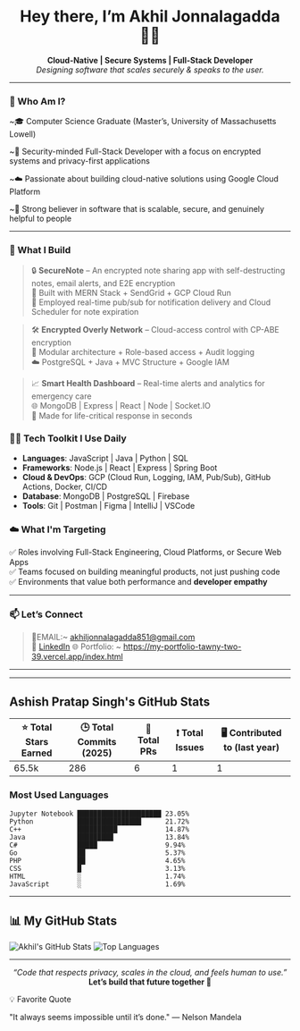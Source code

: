 <h1 align="center">Hey there, I’m Akhil Jonnalagadda 👨‍💻</h1>

<p align="center">
  <strong>Cloud-Native | Secure Systems | Full-Stack Developer</strong><br>
  <em>Designing software that scales securely & speaks to the user.</em>
</p>

---
### 🚀 Who Am I?

~🎓 Computer Science Graduate (Master’s, University of Massachusetts  Lowell)

~🔐 Security-minded Full-Stack Developer with a focus on encrypted systems and privacy-first applications

~☁️ Passionate about building cloud-native solutions using Google Cloud Platform

~💬 Strong believer in software that is scalable, secure, and genuinely helpful to people

---
### 🧰 What I Build

> 🔒 **SecureNote** – An encrypted note sharing app with self-destructing notes, email alerts, and E2E encryption  
> 💬 Built with MERN Stack + SendGrid + GCP Cloud Run  
> 🔧 Employed real-time pub/sub for notification delivery and Cloud Scheduler for note expiration

> 🛠️ **Encrypted Overly Network** – Cloud-access control with CP-ABE encryption  
> 📄 Modular architecture + Role-based access + Audit logging  
> ☁️ PostgreSQL + Java + MVC Structure + Google IAM

> 📈 **Smart Health Dashboard** – Real-time alerts and analytics for emergency care  
> 🌐 MongoDB | Express | React | Node | Socket.IO  
> 🏥 Made for life-critical response in seconds

### 🧑‍💻 Tech Toolkit I Use Daily

- **Languages**: JavaScript | Java | Python | SQL
- **Frameworks**: Node.js | React | Express | Spring Boot
- **Cloud & DevOps**: GCP (Cloud Run, Logging, IAM, Pub/Sub), GitHub Actions, Docker, CI/CD
- **Database**: MongoDB | PostgreSQL | Firebase
- **Tools**: Git | Postman | Figma | IntelliJ | VSCode

### ☁️ What I'm Targeting

✅ Roles involving Full-Stack Engineering, Cloud Platforms, or Secure Web Apps  
✅ Teams focused on building meaningful products, not just pushing code  
✅ Environments that value both performance and **developer empathy**

---
### 📫 Let’s Connect
> 📧EMAIL:~ akhiljonnalagadda851@gmail.com  
> 💼 [LinkedIn](https://www.linkedin.com/in/akhil85/)
> 🌐 Portfolio: ~ https://my-portfolio-tawny-two-39.vercel.app/index.html
---
---
## Ashish Pratap Singh's GitHub Stats

| ⭐ Total Stars Earned | 🕒 Total Commits (2025) | 🔀 Total PRs | ❗ Total Issues | 🖥️ Contributed to (last year) |
|----------------------|------------------------|-------------|----------------|-------------------------------|
| 65.5k                | 286                    | 6           | 1              | 1                             |

### Most Used Languages

```
Jupyter Notebook █████████████████████ 23.05%
Python           ████████████████      21.72%
C++              ██████████            14.87%
Java             █████████             13.84%
C#               █████                 9.94%
Go               ██                    5.37%
PHP              ██                    4.65%
CSS              █                     3.13%
HTML             ░                     1.74%
JavaScript       ░                     1.69%
```
---

## 📊 My GitHub Stats

![Akhil's GitHub Stats](https://github-readme-stats.vercel.app/api?username=akhiljonnalagadda&show_icons=true&theme=dark)
![Top Languages](https://github-readme-stats.vercel.app/api/top-langs/?username=akhiljonnalagadda&layout=compact&theme=dark)

---

<p align="center">
  <em>“Code that respects privacy, scales in the cloud, and feels human to use.”</em><br>
  <strong>Let’s build that future together 🚀</strong>
</p>
<P>💡 Favorite Quote </P>
"It always seems impossible until it’s done."
— Nelson Mandela
